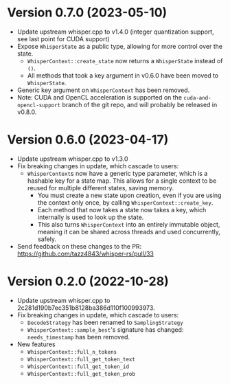 # Version 0.7.0 (2023-05-10)
* Update upstream whisper.cpp to v1.4.0 (integer quantization support, see last point for CUDA support)
* Expose `WhisperState` as a public type, allowing for more control over the state.
  * `WhisperContext::create_state` now returns a `WhisperState` instead of `()`.
  * All methods that took a key argument in v0.6.0 have been moved to `WhisperState`.
* Generic key argument on `WhisperContext` has been removed.
* Note: CUDA and OpenCL acceleration is supported on the `cuda-and-opencl-support` branch of the git repo,
  and will probably be released in v0.8.0.

# Version 0.6.0 (2023-04-17)
* Update upstream whisper.cpp to v1.3.0
* Fix breaking changes in update, which cascade to users:
  * `WhisperContext`s now have a generic type parameter, which is a hashable key for a state map.
    This allows for a single context to be reused for multiple different states, saving memory.
    * You must create a new state upon creation, even if you are using the context only once, by calling `WhisperContext::create_key`.
    * Each method that now takes a state now takes a key, which internally is used to look up the state.
    * This also turns `WhisperContext` into an entirely immutable object, meaning it can be shared across threads and used concurrently, safely.
* Send feedback on these changes to the PR: https://github.com/tazz4843/whisper-rs/pull/33

# Version 0.2.0 (2022-10-28)
* Update upstream whisper.cpp to 2c281d190b7ec351b8128ba386d110f100993973.
* Fix breaking changes in update, which cascade to users:
  * `DecodeStrategy` has been renamed to `SamplingStrategy`
  * `WhisperContext::sample_best`'s signature has changed: `needs_timestamp` has been removed.
* New features
  * `WhisperContext::full_n_tokens`
  * `WhisperContext::full_get_token_text`
  * `WhisperContext::full_get_token_id`
  * `WhisperContext::full_get_token_prob`
